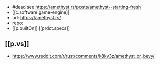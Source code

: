 
- #dead see https://amethyst.rs/posts/amethyst--starting-fresh
- [[c.software.game-engine]]
- url: https://amethyst.rs/
- repo: 
- [[p.builtOn]] [[prdct.specs]]


## [[p.vs]]

- https://www.reddit.com/r/rust/comments/k8kv3z/amethyst_or_bevy/